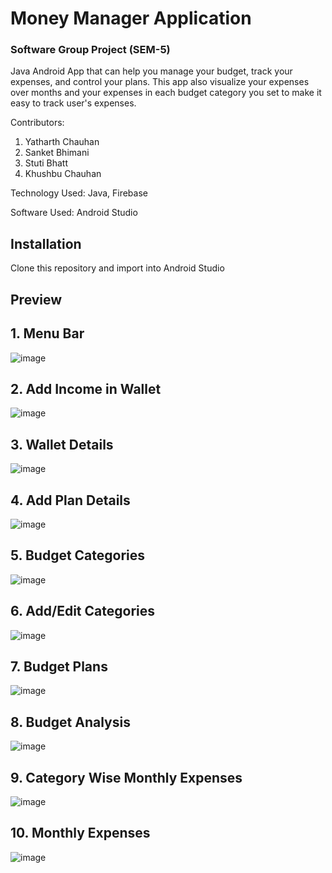# Money Manager Application 
### Software Group Project (SEM-5)

Java Android App that can help you manage your budget, track your expenses, and control your plans. 
This app also visualize your expenses over months and your expenses in each budget category you set to make it easy to track user's expenses.

Contributors:

1. Yatharth Chauhan
2. Sanket Bhimani 
3. Stuti Bhatt 
4. Khushbu Chauhan

Technology Used: Java, Firebase

Software Used: Android Studio 


## Installation
Clone this repository and import into Android Studio

## Preview

## 1. Menu Bar
![image](https://user-images.githubusercontent.com/75237577/204775496-3c62200a-b16a-40b8-9499-c35de529341e.png)

## 2. Add Income in Wallet
![image](https://user-images.githubusercontent.com/75237577/204778239-64563e8e-0a5c-4344-8981-4ff035ad49a0.png)

## 3. Wallet Details
![image](https://user-images.githubusercontent.com/75237577/204778325-0ae6a6cb-41ef-46ea-adc6-14e55541f1bf.png)

## 4. Add Plan Details 
![image](https://user-images.githubusercontent.com/75237577/204778387-387ae5cd-d5d3-4c11-9797-04aae3a8a9df.png)

## 5. Budget Categories 
![image](https://user-images.githubusercontent.com/75237577/204778483-53649ea1-37f0-4ca2-9540-8894994ad977.png)

## 6. Add/Edit Categories 
![image](https://user-images.githubusercontent.com/75237577/204778562-87a7069b-fc98-432d-86e5-90f4b1bf8ef3.png)

## 7. Budget Plans
![image](https://user-images.githubusercontent.com/75237577/204778707-06e76c40-e8ad-4122-b986-fb71d6aabe9c.png)

## 8. Budget Analysis
![image](https://user-images.githubusercontent.com/75237577/204778761-0c3821f4-2fb2-48fe-a41f-62792e1e0df0.png)

## 9. Category Wise Monthly Expenses 
![image](https://user-images.githubusercontent.com/75237577/204778850-6d896a6e-3911-404b-b576-3dea67a6c8d0.png)

## 10. Monthly Expenses 
![image](https://user-images.githubusercontent.com/75237577/204778900-94905e0c-1433-41cf-91a9-5a58a54dff36.png)


